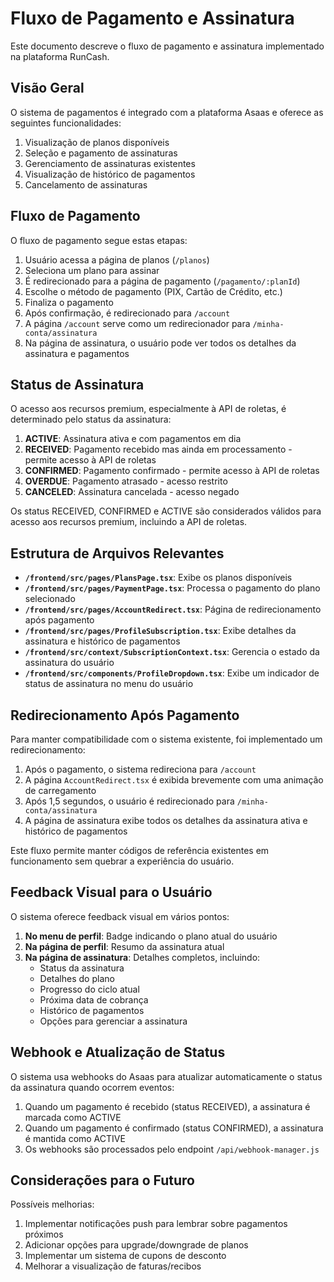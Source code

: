 # Fluxo de Pagamento e Assinatura

Este documento descreve o fluxo de pagamento e assinatura implementado na plataforma RunCash.

## Visão Geral

O sistema de pagamentos é integrado com a plataforma Asaas e oferece as seguintes funcionalidades:

1. Visualização de planos disponíveis
2. Seleção e pagamento de assinaturas
3. Gerenciamento de assinaturas existentes
4. Visualização de histórico de pagamentos
5. Cancelamento de assinaturas

## Fluxo de Pagamento

O fluxo de pagamento segue estas etapas:

1. Usuário acessa a página de planos (`/planos`)
2. Seleciona um plano para assinar
3. É redirecionado para a página de pagamento (`/pagamento/:planId`)
4. Escolhe o método de pagamento (PIX, Cartão de Crédito, etc.)
5. Finaliza o pagamento
6. Após confirmação, é redirecionado para `/account`
7. A página `/account` serve como um redirecionador para `/minha-conta/assinatura`
8. Na página de assinatura, o usuário pode ver todos os detalhes da assinatura e pagamentos

## Status de Assinatura

O acesso aos recursos premium, especialmente à API de roletas, é determinado pelo status da assinatura:

1. **ACTIVE**: Assinatura ativa e com pagamentos em dia
2. **RECEIVED**: Pagamento recebido mas ainda em processamento - permite acesso à API de roletas
3. **CONFIRMED**: Pagamento confirmado - permite acesso à API de roletas
4. **OVERDUE**: Pagamento atrasado - acesso restrito
5. **CANCELED**: Assinatura cancelada - acesso negado

Os status RECEIVED, CONFIRMED e ACTIVE são considerados válidos para acesso aos recursos premium, incluindo a API de roletas.

## Estrutura de Arquivos Relevantes

- **`/frontend/src/pages/PlansPage.tsx`**: Exibe os planos disponíveis
- **`/frontend/src/pages/PaymentPage.tsx`**: Processa o pagamento do plano selecionado  
- **`/frontend/src/pages/AccountRedirect.tsx`**: Página de redirecionamento após pagamento
- **`/frontend/src/pages/ProfileSubscription.tsx`**: Exibe detalhes da assinatura e histórico de pagamentos
- **`/frontend/src/context/SubscriptionContext.tsx`**: Gerencia o estado da assinatura do usuário
- **`/frontend/src/components/ProfileDropdown.tsx`**: Exibe um indicador de status de assinatura no menu do usuário

## Redirecionamento Após Pagamento

Para manter compatibilidade com o sistema existente, foi implementado um redirecionamento:

1. Após o pagamento, o sistema redireciona para `/account`
2. A página `AccountRedirect.tsx` é exibida brevemente com uma animação de carregamento
3. Após 1,5 segundos, o usuário é redirecionado para `/minha-conta/assinatura`
4. A página de assinatura exibe todos os detalhes da assinatura ativa e histórico de pagamentos

Este fluxo permite manter códigos de referência existentes em funcionamento sem quebrar a experiência do usuário.

## Feedback Visual para o Usuário

O sistema oferece feedback visual em vários pontos:

1. **No menu de perfil**: Badge indicando o plano atual do usuário
2. **Na página de perfil**: Resumo da assinatura atual
3. **Na página de assinatura**: Detalhes completos, incluindo:
   - Status da assinatura
   - Detalhes do plano
   - Progresso do ciclo atual
   - Próxima data de cobrança
   - Histórico de pagamentos
   - Opções para gerenciar a assinatura

## Webhook e Atualização de Status

O sistema usa webhooks do Asaas para atualizar automaticamente o status da assinatura quando ocorrem eventos:

1. Quando um pagamento é recebido (status RECEIVED), a assinatura é marcada como ACTIVE
2. Quando um pagamento é confirmado (status CONFIRMED), a assinatura é mantida como ACTIVE
3. Os webhooks são processados pelo endpoint `/api/webhook-manager.js`

## Considerações para o Futuro

Possíveis melhorias:

1. Implementar notificações push para lembrar sobre pagamentos próximos
2. Adicionar opções para upgrade/downgrade de planos
3. Implementar um sistema de cupons de desconto
4. Melhorar a visualização de faturas/recibos 